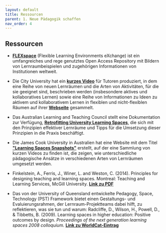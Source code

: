 ```yaml
---
layout: default
title: Ressourcen
parent: 1. Neue Pädagogik schaffen
nav_order: 4
---
```


## Ressourcen

-   **[FLEXspace](http://flexspace.org/)** (Flexible Learning Environments eXchange) ist ein umfangreiches und rege genutztes Open Access Repository mit Bildern von Lernraumbeispielen und zugehörigen Informationen von Institutionen weltweit.

-   Die City University hat ein **[kurzes Video](http://www.youtube.com/watch?v=sAVtiuHCfCM)** für Tutoren produziert, in dem eine Reihe von neuen Lernräumen und die Arten von Aktivitäten, für die sie geeignet sind, beschrieben werden (insbesondere aktives
    und kollaboratives Lernen) sowie eine Reihe von Informationen zu Ideen zu aktivem und
    kollaborativem Lernen in flexiblen und nicht-flexiblen Räumen auf ihrer **[Webseite](https://www.city.ac.uk/about/vision-and-strategy/academic-excellence/education/collaborative-learning)** gesammelt.

-   Das Australian Learning and Teaching Council stellt eine Dokumentation zur Verfügung,
    **[Retrofitting University Learning Spaces](http://learnline.cdu.edu.au/commonunits/documents/Retrofitting%20University%20Learning%20Spaces.pdf)**, die sich mit den Prinzipien effektiver Lernräume und Tipps für die Umsetzung dieser Prinzipien
    in die Praxis beschäftigt.

-   Die James Cook University in Australien hat eine Website mit dem
    Titel **["Learning Spaces Snapshots"](https://sites.google.com/site/jculearningspaces/home)** erstellt, auf der eine Sammlung
    von kurzen Videos zu finden ist, die zeigen, wie unterschiedliche
    pädagogische Ansätze in verschiedenen Arten von Lernräumen umgesetzt
    werden.

-   Finkelstein, A., Ferris, J., Winer, L. and Weston, C. (2014).
    Principles for designing teaching and learning spaces. Montreal:
    Teaching and Learning Services, McGill University. **[Link zu PDF](http://www.mcgill.ca/tls/files/tls/principles_for_the_design_of_teaching_and_learning_spaces_2014_f.pdf)**

-   Das von der University of Queensland entwickelte Pedagogy, Space,
    Technology (PST) Framework bietet einen Gestaltungs- und
    Evaluierungsrahmen, der Lernraum-Projektteams dabei hilft, zu
    reflektieren, was sie tun und warum: Radcliffe, D., Wilson, H., Powell, D., & Tibbetts, B. (2009). Learning spaces in higher education: Positive outcomes by design. *Proceedings of the next generation learning spaces 2008 colloquium.* **[Link zu WorldCat-Eintrag](https://www.worldcat.org/title/learning-spaces-in-higher-education-positive-outcomes-by-design/oclc/650327747)**

